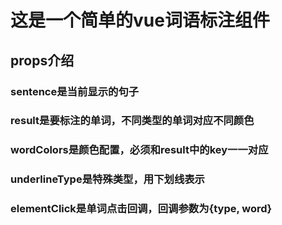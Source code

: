 # 这是一个简单的vue词语标注组件

## props介绍

### sentence是当前显示的句子

### result是要标注的单词，不同类型的单词对应不同颜色

### wordColors是颜色配置，必须和result中的key一一对应

### underlineType是特殊类型，用下划线表示

### elementClick是单词点击回调，回调参数为{type, word}